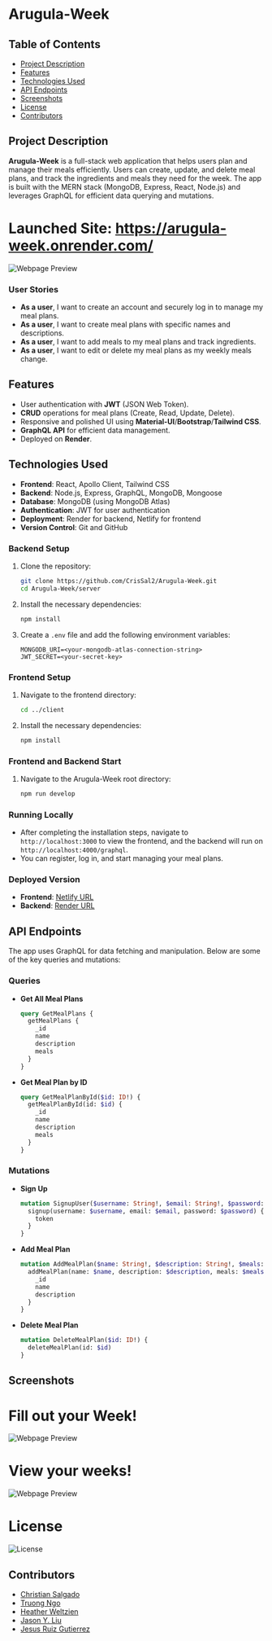 # Arugula-Week

## Table of Contents

- [Project Description](#project-description)
- [Features](#features)
- [Technologies Used](#technologies-used)
- [API Endpoints](#api-endpoints)
- [Screenshots](#screenshots)
- [License](#license)
- [Contributors](#contributors)

## Project Description

**Arugula-Week** is a full-stack web application that helps users plan and manage their meals efficiently. Users can create, update, and delete meal plans, and track the ingredients and meals they need for the week. The app is built with the MERN stack (MongoDB, Express, React, Node.js) and leverages GraphQL for efficient data querying and mutations.

# Launched Site: https://arugula-week.onrender.com/

![Webpage Preview](./client/public/images/arugula-week.onrender.com_.png)


### User Stories
- **As a user**, I want to create an account and securely log in to manage my meal plans.
- **As a user**, I want to create meal plans with specific names and descriptions.
- **As a user**, I want to add meals to my meal plans and track ingredients.
- **As a user**, I want to edit or delete my meal plans as my weekly meals change.

## Features

- User authentication with **JWT** (JSON Web Token).
- **CRUD** operations for meal plans (Create, Read, Update, Delete).
- Responsive and polished UI using **Material-UI**/**Bootstrap**/**Tailwind CSS**.
- **GraphQL API** for efficient data management.
- Deployed on **Render**.

## Technologies Used

- **Frontend**: React, Apollo Client, Tailwind CSS
- **Backend**: Node.js, Express, GraphQL, MongoDB, Mongoose
- **Database**: MongoDB (using MongoDB Atlas)
- **Authentication**: JWT for user authentication
- **Deployment**: Render for backend, Netlify for frontend
- **Version Control**: Git and GitHub

### Backend Setup

1. Clone the repository:
   ```bash
   git clone https://github.com/CrisSal2/Arugula-Week.git
   cd Arugula-Week/server
   ```

2. Install the necessary dependencies:
   ```bash
   npm install
   ```

3. Create a `.env` file and add the following environment variables:
   ```
   MONGODB_URI=<your-mongodb-atlas-connection-string>
   JWT_SECRET=<your-secret-key>
   ```

### Frontend Setup

1. Navigate to the frontend directory:
   ```bash
   cd ../client
   ```

2. Install the necessary dependencies:
   ```bash
   npm install
   ```

### Frontend and Backend Start

1. Navigate to the Arugula-Week root directory:
   ```bash
   npm run develop
   ```

### Running Locally

- After completing the installation steps, navigate to `http://localhost:3000` to view the frontend, and the backend will run on `http://localhost:4000/graphql`.
- You can register, log in, and start managing your meal plans.
  
### Deployed Version

- **Frontend**: [Netlify URL](#)
- **Backend**: [Render URL](#)

## API Endpoints

The app uses GraphQL for data fetching and manipulation. Below are some of the key queries and mutations:

### Queries

- **Get All Meal Plans**
  ```graphql
  query GetMealPlans {
    getMealPlans {
      _id
      name
      description
      meals
    }
  }
  ```

- **Get Meal Plan by ID**
  ```graphql
  query GetMealPlanById($id: ID!) {
    getMealPlanById(id: $id) {
      _id
      name
      description
      meals
    }
  }
  ```

### Mutations

- **Sign Up**
  ```graphql
  mutation SignupUser($username: String!, $email: String!, $password: String!) {
    signup(username: $username, email: $email, password: $password) {
      token
    }
  }
  ```

- **Add Meal Plan**
  ```graphql
  mutation AddMealPlan($name: String!, $description: String!, $meals: [String]!) {
    addMealPlan(name: $name, description: $description, meals: $meals) {
      _id
      name
      description
    }
  }
  ```

- **Delete Meal Plan**
  ```graphql
  mutation DeleteMealPlan($id: ID!) {
    deleteMealPlan(id: $id)
  }
  ```

## Screenshots

# Fill out your Week!
![Webpage Preview](./client/public/images/arugula-week.onrender.com_filled-week.png)

# View your weeks!
![Webpage Preview](./client/public/images/arugula-week.onrender.com_dashboard%20(2).png)

# License
  ![License](https://img.shields.io/badge/License-MIT-yellow.svg)

## Contributors

- [Christian Salgado](https://github.com/CrisSal2)
- [Truong Ngo](https://github.com/ngojohn2002)
- [Heather Weltzien](https://github.com/hweltzien)
- [Jason Y. Liu](https://github.com/jy8liu)
- [Jesus Ruiz Gutierrez](https://github.com/jesse437)


